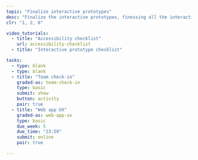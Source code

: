 ```yaml
---
topic: "Finalize interactive prototypes"
desc: "Finalize the interactive prototypes, finessing all the interactions in preparation for testing."
clr: "1, 2, 6"

video_tutorials:
  - title: "Accessibility checklist"
    url: accessibility-checklist
  - title: "Interactive prototype checklist"

tasks:
  - type: blank
  - type: blank
  - title: "Team check-in"
    graded-as: team-check-in
    type: basic
    submit: show
    button: activity
    pair: true
  - title: "Web app UX"
    graded-as: web-app-ux
    type: basic
    due_week: 5
    due_time: "23:59"
    submit: online
    pair: true

---
```


